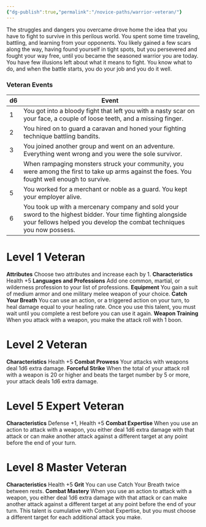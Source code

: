 ```yaml
---
{"dg-publish":true,"permalink":"/novice-paths/warrior-veteran/"}
---
```


The struggles and dangers you overcame drove home the idea that you have to fight to survive in this perilous world. You spent some time traveling, battling, and learning from your opponents. You likely gained a few scars along the way, having found yourself in tight spots, but you persevered and fought your way free, until you became the seasoned warrior you are today.
You have few illusions left about what it means to fight. You know what to do, and when the battle starts, you do your job and you do it well.
### Veteran Events

| d6  | Event                                                                                                                                                                               |
| --- | ----------------------------------------------------------------------------------------------------------------------------------------------------------------------------------- |
| 1   | You got into a bloody fight that left you with a nasty scar on your face, a couple of loose teeth, and a missing finger.                                                            |
| 2   | You hired on to guard a caravan and honed your fighting technique battling bandits.                                                                                                 |
| 3   | You joined another group and went on an adventure. Everything went wrong and you were the sole survivor.                                                                            |
| 4   | When rampaging monsters struck your community, you were among the first to take up arms against the foes. You fought well enough to survive.                                        |
| 5   | You worked for a merchant or noble as a guard. You kept your employer alive.                                                                                                        |
| 6   | You took up with a mercenary company and sold your sword to the highest bidder. Your time fighting alongside your fellows helped you develop the combat techniques you now possess. |
# Level 1 Veteran
**Attributes** Choose two attributes and increase each by 1.
**Characteristics** Health +5
**Languages and Professions** Add one common, martial, or wilderness profession to your list of professions.
**Equipment** You gain a suit of medium armor and one military melee weapon of your choice.
**Catch Your Breath** You can use an action, or a triggered action on your turn, to heal damage equal to your healing rate. Once you use this talent, you must wait until you complete a rest before you can use it again.
**Weapon Training** When you attack with a weapon, you make the attack roll with 1 boon.
# Level 2 Veteran
**Characteristics** Health +5
**Combat Prowess** Your attacks with weapons deal 1d6 extra damage.
**Forceful Strike** When the total of your attack roll with a weapon is 20 or higher and beats the target number by 5 or more, your attack deals 1d6 extra damage.
# Level 5 Expert Veteran
**Characteristics** Defense +1, Health +5
**Combat Expertise** When you use an action to attack with a weapon, you either deal 1d6 extra  damage with that attack or can make another attack against a different target at any point before the end of your turn.
# Level 8 Master Veteran
**Characteristics** Health +5
**Grit** You can use Catch Your Breath twice between rests.
**Combat Mastery** When you use an action to attack with a weapon, you either deal 1d6 extra damage with that attack or can make another attack against a different target at any point before the end of your turn. This talent is cumulative with Combat Expertise, but you must choose a different target for each additional attack you make.